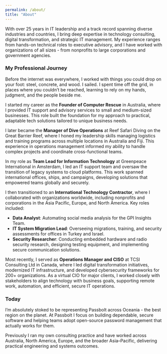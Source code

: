 ```yaml
---
permalink: /about/
title: "About"
---
```


With over 25 years in IT leadership and a track record spanning diverse industries and countries, I bring deep expertise in technology consulting, digital transformation, and strategic IT management. My experience ranges from hands-on technical roles to executive advisory, and I have worked with organizations of all sizes - from nonprofits to large corporations and government agencies.

### My Professional Journey

Before the internet was everywhere, I worked with things you could drop on your foot: steel, concrete, and wood. I sailed. I spent time off the grid, in places where you couldn’t be reached, learning to rely on my hands, judgment, and the people beside me.

I started my career as the **Founder of Computer Rescue** in Australia, where I provided IT support and advisory services to small and medium-sized businesses. This role built the foundation for my approach to practical, adaptable tech solutions tailored to unique business needs.

I later became the **Manager of Dive Operations** at Reef Safari Diving on the Great Barrier Reef, where I honed my leadership skills managing logistics and training programs across multiple locations in Australia and Fiji. This experience in operations management informed my ability to handle complex projects and coordinate cross-functional teams.

In my role as **Team Lead for Information Technology** at Greenpeace International in Amsterdam, I led an IT support team and oversaw the transition of legacy systems to cloud platforms. This work spanned international offices, ships, and campaigns, developing solutions that empowered teams globally and securely.

I then transitioned to an **International Technology Contractor**, where I collaborated with organizations worldwide, including nonprofits and corporations in the Asia Pacific, Europe, and North America. Key roles included:
- **Data Analyst**: Automating social media analysis for the GPI Insights Team.
- **IT System Migration Lead**: Overseeing migrations, training, and security assessments for offices in Turkey and Israel.
- **Security Researcher**: Conducting embedded hardware and radio security research, designing testing equipment, and implementing secure communication solutions.

Most recently, I served as **Operations Manager and CISO** at TCSI Consulting Ltd in Canada, where I led digital transformation initiatives, modernized IT infrastructure, and developed cybersecurity frameworks for 200+ organizations. As a virtual CIO for major clients, I worked closely with stakeholders to align technology with business goals, supporting remote work, automation, and efficient, secure IT operations.

### Today

I’m absolutely stoked to be representing Passbolt across Oceania - the best region on the planet. At Passbolt I focus on building dependable, secure software and helping teams adopt open-source password management that actually works for them.

Previously I ran my own consulting practice and have worked across Australia, North America, Europe, and the broader Asia–Pacific, delivering practical engineering and systems outcomes.


